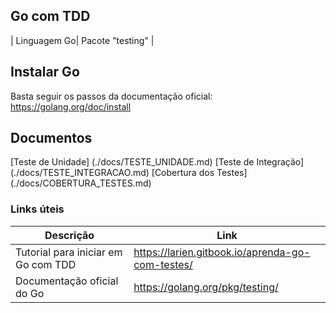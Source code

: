## Go com TDD

| Linguagem Go| Pacote "testing" |

## Instalar Go

Basta seguir os passos da documentação oficial:
https://golang.org/doc/install

## Documentos

[Teste de Unidade] (./docs/TESTE_UNIDADE.md)
[Teste de Integração] (./docs/TESTE_INTEGRACAO.md)
[Cobertura dos Testes] (./docs/COBERTURA_TESTES.md)

### Links úteis

| Descrição                           | Link                                             |
| ----------------------------------- | ------------------------------------------------ |
| Tutorial para iniciar em Go com TDD | https://larien.gitbook.io/aprenda-go-com-testes/ |
| Documentação oficial do Go          | https://golang.org/pkg/testing/                  |
